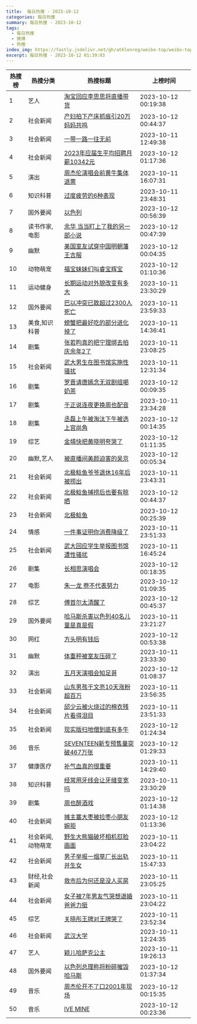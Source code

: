 ```yaml
---
title:  每日热搜 - 2023-10-12
categories: 每日热搜
summary: 每日热搜 - 2023-10-12
tags:
  - 每日热搜
  - 微博
  - 热搜
index_img: https://fastly.jsdelivr.net/gh/athlonreg/weibo-top/weibo-top.jpeg
excerpt: 每日热搜 - 2023-10-12 01:39:03
---
```


| 热搜榜 | 热搜分类 | 热搜标题 | 上榜时间 |
| --- | --- | --- | --- |
| 1 | 艺人 | [淘宝回应李思思将直播带货](https://s.weibo.com/weibo%3Fq%3D%2523%E6%B7%98%E5%AE%9D%E5%9B%9E%E5%BA%94%E6%9D%8E%E6%80%9D%E6%80%9D%E5%B0%86%E7%9B%B4%E6%92%AD%E5%B8%A6%E8%B4%A7%2523) | 2023-10-12 00:19:38 | 
| 2 | 社会新闻 | [产妇拍下产床抓痕引20万妈妈共鸣](https://s.weibo.com/weibo%3Fq%3D%2523%E4%BA%A7%E5%A6%87%E6%8B%8D%E4%B8%8B%E4%BA%A7%E5%BA%8A%E6%8A%93%E7%97%95%E5%BC%9520%E4%B8%87%E5%A6%88%E5%A6%88%E5%85%B1%E9%B8%A3%2523) | 2023-10-12 00:44:37 | 
| 3 | 社会新闻 | [一带一路一往无前](https://s.weibo.com/weibo%3Fq%3D%2523%E4%B8%80%E5%B8%A6%E4%B8%80%E8%B7%AF%E4%B8%80%E5%BE%80%E6%97%A0%E5%89%8D%2523) | 2023-10-11 12:49:38 | 
| 4 | 社会新闻 | [2023年应届生平均招聘月薪10342元](https://s.weibo.com/weibo%3Fq%3D%25232023%E5%B9%B4%E5%BA%94%E5%B1%8A%E7%94%9F%E5%B9%B3%E5%9D%87%E6%8B%9B%E8%81%98%E6%9C%88%E8%96%AA10342%E5%85%83%2523) | 2023-10-12 01:17:36 | 
| 5 | 演出 | [周杰伦演唱会前黄牛集体退票](https://s.weibo.com/weibo%3Fq%3D%2523%E5%91%A8%E6%9D%B0%E4%BC%A6%E6%BC%94%E5%94%B1%E4%BC%9A%E5%89%8D%E9%BB%84%E7%89%9B%E9%9B%86%E4%BD%93%E9%80%80%E7%A5%A8%2523) | 2023-10-11 16:07:31 | 
| 6 | 知识科普 | [过度疲劳的6种表现](https://s.weibo.com/weibo%3Fq%3D%2523%E8%BF%87%E5%BA%A6%E7%96%B2%E5%8A%B3%E7%9A%846%E7%A7%8D%E8%A1%A8%E7%8E%B0%2523) | 2023-10-11 23:48:31 | 
| 7 | 国外要闻 | [以色列](https://s.weibo.com/weibo%3Fq%3D%2523%E4%BB%A5%E8%89%B2%E5%88%97%2523) | 2023-10-12 00:56:39 | 
| 8 | 读书作家,电影 | [余华 当当盯上了我的另一部小说](https://s.weibo.com/weibo%3Fq%3D%2523%E4%BD%99%E5%8D%8E%20%E5%BD%93%E5%BD%93%E7%9B%AF%E4%B8%8A%E4%BA%86%E6%88%91%E7%9A%84%E5%8F%A6%E4%B8%80%E9%83%A8%E5%B0%8F%E8%AF%B4%2523) | 2023-10-12 00:47:39 | 
| 9 | 幽默 | [美国室友试穿中国明朝藩王吉服](https://s.weibo.com/weibo%3Fq%3D%2523%E7%BE%8E%E5%9B%BD%E5%AE%A4%E5%8F%8B%E8%AF%95%E7%A9%BF%E4%B8%AD%E5%9B%BD%E6%98%8E%E6%9C%9D%E8%97%A9%E7%8E%8B%E5%90%89%E6%9C%8D%2523) | 2023-10-12 00:04:35 | 
| 10 | 动物萌宠 | [福宝妹妹们叫睿宝辉宝](https://s.weibo.com/weibo%3Fq%3D%2523%E7%A6%8F%E5%AE%9D%E5%A6%B9%E5%A6%B9%E4%BB%AC%E5%8F%AB%E7%9D%BF%E5%AE%9D%E8%BE%89%E5%AE%9D%2523) | 2023-10-12 01:10:36 | 
| 11 | 运动健身 | [长期运动对外貌改变有多大](https://s.weibo.com/weibo%3Fq%3D%2523%E9%95%BF%E6%9C%9F%E8%BF%90%E5%8A%A8%E5%AF%B9%E5%A4%96%E8%B2%8C%E6%94%B9%E5%8F%98%E6%9C%89%E5%A4%9A%E5%A4%A7%2523) | 2023-10-11 23:30:29 | 
| 12 | 国外要闻 | [巴以冲突已致超过2300人死亡](https://s.weibo.com/weibo%3Fq%3D%2523%E5%B7%B4%E4%BB%A5%E5%86%B2%E7%AA%81%E5%B7%B2%E8%87%B4%E8%B6%85%E8%BF%872300%E4%BA%BA%E6%AD%BB%E4%BA%A1%2523) | 2023-10-11 23:59:33 | 
| 13 | 美食,知识科普 | [螃蟹把最好吃的部分进化掉了](https://s.weibo.com/weibo%3Fq%3D%2523%E8%9E%83%E8%9F%B9%E6%8A%8A%E6%9C%80%E5%A5%BD%E5%90%83%E7%9A%84%E9%83%A8%E5%88%86%E8%BF%9B%E5%8C%96%E6%8E%89%E4%BA%86%2523) | 2023-10-11 14:36:41 | 
| 14 | 剧集 | [张若昀真的把宁理绑去拍庆余年2了](https://s.weibo.com/weibo%3Fq%3D%2523%E5%BC%A0%E8%8B%A5%E6%98%80%E7%9C%9F%E7%9A%84%E6%8A%8A%E5%AE%81%E7%90%86%E7%BB%91%E5%8E%BB%E6%8B%8D%E5%BA%86%E4%BD%99%E5%B9%B42%E4%BA%86%2523) | 2023-10-11 23:08:25 | 
| 15 | 社会新闻 | [武大男生在图书馆实施性骚扰](https://s.weibo.com/weibo%3Fq%3D%2523%E6%AD%A6%E5%A4%A7%E7%94%B7%E7%94%9F%E5%9C%A8%E5%9B%BE%E4%B9%A6%E9%A6%86%E5%AE%9E%E6%96%BD%E6%80%A7%E9%AA%9A%E6%89%B0%2523) | 2023-10-11 12:31:34 | 
| 16 | 剧集 | [罗晋请唐嫣念无双剧组喝奶茶](https://s.weibo.com/weibo%3Fq%3D%2523%E7%BD%97%E6%99%8B%E8%AF%B7%E5%94%90%E5%AB%A3%E5%BF%B5%E6%97%A0%E5%8F%8C%E5%89%A7%E7%BB%84%E5%96%9D%E5%A5%B6%E8%8C%B6%2523) | 2023-10-12 00:09:35 | 
| 17 | 剧集 | [于正说连夜更换周也配音](https://s.weibo.com/weibo%3Fq%3D%2523%E4%BA%8E%E6%AD%A3%E8%AF%B4%E8%BF%9E%E5%A4%9C%E6%9B%B4%E6%8D%A2%E5%91%A8%E4%B9%9F%E9%85%8D%E9%9F%B3%2523) | 2023-10-11 23:34:28 | 
| 18 | 剧集 | [丞磊上午被淘汰下午被选上宫尚角](https://s.weibo.com/weibo%3Fq%3D%2523%E4%B8%9E%E7%A3%8A%E4%B8%8A%E5%8D%88%E8%A2%AB%E6%B7%98%E6%B1%B0%E4%B8%8B%E5%8D%88%E8%A2%AB%E9%80%89%E4%B8%8A%E5%AE%AB%E5%B0%9A%E8%A7%92%2523) | 2023-10-12 00:14:35 | 
| 19 | 综艺 | [金靖快把黄晓明夸哭了](https://s.weibo.com/weibo%3Fq%3D%2523%E9%87%91%E9%9D%96%E5%BF%AB%E6%8A%8A%E9%BB%84%E6%99%93%E6%98%8E%E5%A4%B8%E5%93%AD%E4%BA%86%2523) | 2023-10-12 01:11:35 | 
| 20 | 幽默,艺人 | [被直播间美颜迫害的吴京](https://s.weibo.com/weibo%3Fq%3D%2523%E8%A2%AB%E7%9B%B4%E6%92%AD%E9%97%B4%E7%BE%8E%E9%A2%9C%E8%BF%AB%E5%AE%B3%E7%9A%84%E5%90%B4%E4%BA%AC%2523) | 2023-10-12 00:05:34 | 
| 21 | 社会新闻 | [北极鲶鱼爷爷退休16年后被捞出](https://s.weibo.com/weibo%3Fq%3D%2523%E5%8C%97%E6%9E%81%E9%B2%B6%E9%B1%BC%E7%88%B7%E7%88%B7%E9%80%80%E4%BC%9116%E5%B9%B4%E5%90%8E%E8%A2%AB%E6%8D%9E%E5%87%BA%2523) | 2023-10-11 23:43:31 | 
| 22 | 社会新闻 | [北极鲶鱼捕捞后也要有晾晒](https://s.weibo.com/weibo%3Fq%3D%2523%E5%8C%97%E6%9E%81%E9%B2%B6%E9%B1%BC%E6%8D%95%E6%8D%9E%E5%90%8E%E4%B9%9F%E8%A6%81%E6%9C%89%E6%99%BE%E6%99%92%2523) | 2023-10-12 00:44:37 | 
| 23 | 社会新闻 | [北极鲶鱼](https://s.weibo.com/weibo%3Fq%3D%2523%E5%8C%97%E6%9E%81%E9%B2%B6%E9%B1%BC%2523) | 2023-10-12 00:25:39 | 
| 24 | 情感 | [一件事证明你消费降级了](https://s.weibo.com/weibo%3Fq%3D%2523%E4%B8%80%E4%BB%B6%E4%BA%8B%E8%AF%81%E6%98%8E%E4%BD%A0%E6%B6%88%E8%B4%B9%E9%99%8D%E7%BA%A7%E4%BA%86%2523) | 2023-10-11 23:51:33 | 
| 25 | 社会新闻 | [武大回应学生举报图书馆遭性骚扰](https://s.weibo.com/weibo%3Fq%3D%2523%E6%AD%A6%E5%A4%A7%E5%9B%9E%E5%BA%94%E5%AD%A6%E7%94%9F%E4%B8%BE%E6%8A%A5%E5%9B%BE%E4%B9%A6%E9%A6%86%E9%81%AD%E6%80%A7%E9%AA%9A%E6%89%B0%2523) | 2023-10-11 16:45:24 | 
| 26 | 剧集 | [长相思演唱会](https://s.weibo.com/weibo%3Fq%3D%2523%E9%95%BF%E7%9B%B8%E6%80%9D%E6%BC%94%E5%94%B1%E4%BC%9A%2523) | 2023-10-12 00:18:35 | 
| 27 | 电影 | [朱一龙 卷不代表努力](https://s.weibo.com/weibo%3Fq%3D%2523%E6%9C%B1%E4%B8%80%E9%BE%99%20%E5%8D%B7%E4%B8%8D%E4%BB%A3%E8%A1%A8%E5%8A%AA%E5%8A%9B%2523) | 2023-10-12 01:09:35 | 
| 28 | 综艺 | [傅首尔太清醒了](https://s.weibo.com/weibo%3Fq%3D%2523%E5%82%85%E9%A6%96%E5%B0%94%E5%A4%AA%E6%B8%85%E9%86%92%E4%BA%86%2523) | 2023-10-12 00:45:37 | 
| 29 | 国外要闻 | [哈马斯杀害以色列40名儿童是真是假](https://s.weibo.com/weibo%3Fq%3D%2523%E5%93%88%E9%A9%AC%E6%96%AF%E6%9D%80%E5%AE%B3%E4%BB%A5%E8%89%B2%E5%88%9740%E5%90%8D%E5%84%BF%E7%AB%A5%E6%98%AF%E7%9C%9F%E6%98%AF%E5%81%87%2523) | 2023-10-11 23:21:27 | 
| 30 | 网红 | [方头明有钱后](https://s.weibo.com/weibo%3Fq%3D%2523%E6%96%B9%E5%A4%B4%E6%98%8E%E6%9C%89%E9%92%B1%E5%90%8E%2523) | 2023-10-12 00:53:38 | 
| 31 | 幽默 | [体重秤被室友压碎了](https://s.weibo.com/weibo%3Fq%3D%2523%E4%BD%93%E9%87%8D%E7%A7%A4%E8%A2%AB%E5%AE%A4%E5%8F%8B%E5%8E%8B%E7%A2%8E%E4%BA%86%2523) | 2023-10-11 23:33:30 | 
| 32 | 演出 | [五月天演唱会知足哥](https://s.weibo.com/weibo%3Fq%3D%2523%E4%BA%94%E6%9C%88%E5%A4%A9%E6%BC%94%E5%94%B1%E4%BC%9A%E7%9F%A5%E8%B6%B3%E5%93%A5%2523) | 2023-10-12 01:08:37 | 
| 33 | 社会新闻 | [山东男孩于文亮10天涨粉超百万](https://s.weibo.com/weibo%3Fq%3D%2523%E5%B1%B1%E4%B8%9C%E7%94%B7%E5%AD%A9%E4%BA%8E%E6%96%87%E4%BA%AE10%E5%A4%A9%E6%B6%A8%E7%B2%89%E8%B6%85%E7%99%BE%E4%B8%87%2523) | 2023-10-11 23:56:35 | 
| 34 | 社会新闻 | [邱少云被火烧过的棉衣残片看得泪目](https://s.weibo.com/weibo%3Fq%3D%2523%E9%82%B1%E5%B0%91%E4%BA%91%E8%A2%AB%E7%81%AB%E7%83%A7%E8%BF%87%E7%9A%84%E6%A3%89%E8%A1%A3%E6%AE%8B%E7%89%87%E7%9C%8B%E5%BE%97%E6%B3%AA%E7%9B%AE%2523) | 2023-10-11 23:51:33 | 
| 35 | 社会新闻 | [现实版扫地僧到底有多牛](https://s.weibo.com/weibo%3Fq%3D%2523%E7%8E%B0%E5%AE%9E%E7%89%88%E6%89%AB%E5%9C%B0%E5%83%A7%E5%88%B0%E5%BA%95%E6%9C%89%E5%A4%9A%E7%89%9B%2523) | 2023-10-12 01:24:34 | 
| 36 | 音乐 | [SEVENTEEN新专预售量突破467万张](https://s.weibo.com/weibo%3Fq%3D%2523SEVENTEEN%E6%96%B0%E4%B8%93%E9%A2%84%E5%94%AE%E9%87%8F%E7%AA%81%E7%A0%B4467%E4%B8%87%E5%BC%A0%2523) | 2023-10-12 01:29:33 | 
| 37 | 健康医疗 | [补气血真的很重要](https://s.weibo.com/weibo%3Fq%3D%2523%E8%A1%A5%E6%B0%94%E8%A1%80%E7%9C%9F%E7%9A%84%E5%BE%88%E9%87%8D%E8%A6%81%2523) | 2023-10-11 14:29:40 | 
| 38 | 知识科普 | [经常用牙线会让牙缝变宽吗](https://s.weibo.com/weibo%3Fq%3D%2523%E7%BB%8F%E5%B8%B8%E7%94%A8%E7%89%99%E7%BA%BF%E4%BC%9A%E8%AE%A9%E7%89%99%E7%BC%9D%E5%8F%98%E5%AE%BD%E5%90%97%2523) | 2023-10-11 23:30:29 | 
| 39 | 剧集 | [周也醉酒戏](https://s.weibo.com/weibo%3Fq%3D%2523%E5%91%A8%E4%B9%9F%E9%86%89%E9%85%92%E6%88%8F%2523) | 2023-10-12 01:14:38 | 
| 40 | 社会新闻 | [摊主塞大枣被捡枣小朋友婉拒](https://s.weibo.com/weibo%3Fq%3D%2523%E6%91%8A%E4%B8%BB%E5%A1%9E%E5%A4%A7%E6%9E%A3%E8%A2%AB%E6%8D%A1%E6%9E%A3%E5%B0%8F%E6%9C%8B%E5%8F%8B%E5%A9%89%E6%8B%92%2523) | 2023-10-12 01:13:36 | 
| 41 | 社会新闻,动物萌宠 | [野生大熊猫破坏相机怼脸画面](https://s.weibo.com/weibo%3Fq%3D%2523%E9%87%8E%E7%94%9F%E5%A4%A7%E7%86%8A%E7%8C%AB%E7%A0%B4%E5%9D%8F%E7%9B%B8%E6%9C%BA%E6%80%BC%E8%84%B8%E7%94%BB%E9%9D%A2%2523) | 2023-10-11 23:04:22 | 
| 42 | 社会新闻 | [男子举报一烟草厂长出轨并生女](https://s.weibo.com/weibo%3Fq%3D%2523%E7%94%B7%E5%AD%90%E4%B8%BE%E6%8A%A5%E4%B8%80%E7%83%9F%E8%8D%89%E5%8E%82%E9%95%BF%E5%87%BA%E8%BD%A8%E5%B9%B6%E7%94%9F%E5%A5%B3%2523) | 2023-10-11 15:47:33 | 
| 43 | 财经,社会新闻 | [救市后为何还是没人买房](https://s.weibo.com/weibo%3Fq%3D%2523%E6%95%91%E5%B8%82%E5%90%8E%E4%B8%BA%E4%BD%95%E8%BF%98%E6%98%AF%E6%B2%A1%E4%BA%BA%E4%B9%B0%E6%88%BF%2523) | 2023-10-11 23:05:25 | 
| 44 | 社会新闻 | [女子被7年男友气哭想退婚爸爸力挺](https://s.weibo.com/weibo%3Fq%3D%2523%E5%A5%B3%E5%AD%90%E8%A2%AB7%E5%B9%B4%E7%94%B7%E5%8F%8B%E6%B0%94%E5%93%AD%E6%83%B3%E9%80%80%E5%A9%9A%E7%88%B8%E7%88%B8%E5%8A%9B%E6%8C%BA%2523) | 2023-10-11 23:04:22 | 
| 45 | 综艺 | [关晓彤王牌对王牌哭了](https://s.weibo.com/weibo%3Fq%3D%2523%E5%85%B3%E6%99%93%E5%BD%A4%E7%8E%8B%E7%89%8C%E5%AF%B9%E7%8E%8B%E7%89%8C%E5%93%AD%E4%BA%86%2523) | 2023-10-11 23:52:34 | 
| 46 | 社会新闻 | [武汉大学](https://s.weibo.com/weibo%3Fq%3D%2523%E6%AD%A6%E6%B1%89%E5%A4%A7%E5%AD%A6%2523) | 2023-10-11 12:24:35 | 
| 47 | 艺人 | [颖儿哈萨克公主](https://s.weibo.com/weibo%3Fq%3D%2523%E9%A2%96%E5%84%BF%E5%93%88%E8%90%A8%E5%85%8B%E5%85%AC%E4%B8%BB%2523) | 2023-10-11 19:26:13 | 
| 48 | 国外要闻 | [以色列总理称将粉碎摧毁哈马斯](https://s.weibo.com/weibo%3Fq%3D%2523%E4%BB%A5%E8%89%B2%E5%88%97%E6%80%BB%E7%90%86%E7%A7%B0%E5%B0%86%E7%B2%89%E7%A2%8E%E6%91%A7%E6%AF%81%E5%93%88%E9%A9%AC%E6%96%AF%2523) | 2023-10-12 01:37:34 | 
| 49 | 音乐 | [周杰伦开不了口2001年现场](https://s.weibo.com/weibo%3Fq%3D%2523%E5%91%A8%E6%9D%B0%E4%BC%A6%E5%BC%80%E4%B8%8D%E4%BA%86%E5%8F%A32001%E5%B9%B4%E7%8E%B0%E5%9C%BA%2523) | 2023-10-12 00:15:35 | 
| 50 | 音乐 | [IVE MINE](https://s.weibo.com/weibo%3Fq%3D%2523IVE%20MINE%2523) | 2023-10-12 00:23:36 | 
